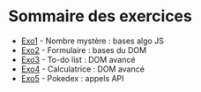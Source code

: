 # Sommaire des exercices

- [Exo1](./exo1/) - Nombre mystère : bases algo JS
- [Exo2](./exo2/) - Formulaire : bases du DOM
- [Exo3](./exo3/) - To-do list : DOM avancé
- [Exo4](./exo4/) - Calculatrice : DOM avancé
- [Exo5](./exo5/) - Pokedex : appels API